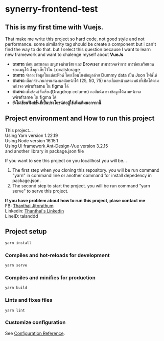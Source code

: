 # synerry-frontend-test

## This is my first time with Vuejs.
That make me write this project so hard code, not good style and not performance. some similarity tag should be create a component but i can't find the way to do that. but I select this question because I want to learn new framework and want to chalenge myself about **VueJs**

- **สามารถ** ซ่อน และแสดง เมนูทางด้านซ้าย และ Browser สามารถจดจำการ การซ่อนหรือแสดของเมนูได้ ซึ่งถูกเก็บไว้ใน Localstorage
- **สามารถ** จำลองข้อมูลในแต่ละฟิวด์ โดยเชื่อมโยงข้อมูลด้วย Dummy data เป็น Json ไฟล์ได้
- **สามารถ** เลือกจำนวนการแสดงผลต่อหน้าได้ (25, 50, 75) และเลือกหน้าแสดงหน้าที่เปิดได้ตามหน้าจอ wireframe ใน figma ได้
- **สามารถ** เพิ่ม/ลด/จัดเรียง(Dragdrop column) คอลัมน์ตารางข้อมูลได้ตามหน้าจอ wireframe ใน figma ได้
- **ยังไม่เขียนฟังก์ชั่นที่เป็นประโยชน์ต่อผู้ใช้เพิ่มเติมนอกจากนี้**

## Project environment and How to run this project
This project...\
Using Yarn version 1.22.19\
Using Node version 16.15.1\
Using UI framework Ant-Design-Vue version 3.2.15\
and another library in package.json file

If you want to see this project on you locallhost you will be...
1. The first step when you cloning this repository. you will be run command "yarn" in command line or another command for install depedency in package.json.
2. The second step to start the project. you will be run command "yarn serve" to serve this project.

**If you have problem about how to run this project, plase contact me**\
FB: [Thanthai Jitprathum](https://web.facebook.com/tanthai.jitprathum)\
Linkedin: [Thanthai's Linkedin](www.linkedin.com/in/thanthai-jitprathum)\
LineID: talanddd

## Project setup
```
yarn install
```

### Compiles and hot-reloads for development
```
yarn serve
```

### Compiles and minifies for production
```
yarn build
```

### Lints and fixes files
```
yarn lint
```

### Customize configuration
See [Configuration Reference](https://cli.vuejs.org/config/).
